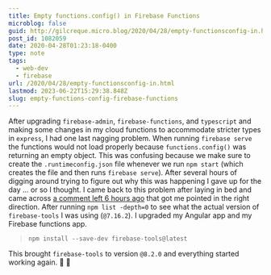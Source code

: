 ```yaml
---
title: Empty functions.config() in Firebase Functions
microblog: false
guid: http://gilcreque.micro.blog/2020/04/28/empty-functionsconfig-in.html
post_id: 1082059
date: 2020-04-28T01:23:18-0400
type: note
tags:
  - web-dev
  - firebase
url: /2020/04/28/empty-functionsconfig-in.html
lastmod: 2023-06-22T15:29:38.848Z
slug: empty-functions-config-firebase-functions
---
```

After upgrading `firebase-admin`, `firebase-functions`, and `typescript` and making some changes in my cloud functions to accommodate stricter types in `express`, I had one last nagging problem. When running `firebase serve` the functions would not load properly because `functions.config()` was returning an empty object. This was confusing because we make sure to create the `.runtimeconfig.json` file whenever we run `npm start` (which creates the file and then runs `firebase serve`). After several hours of digging around trying to figure out why this was happening I gave up for the day &hellip; or so I thought. I came back to this problem after laying in bed and came across [a comment left 6 hours ago](https://github.com/firebase/firebase-functions/issues/437#issuecomment-620278306) that got me pointed in the right direction. After running `npm list -depth=0` to see what the actual version of `firebase-tools` I was using (`@7.16.2`). I upgraded my Angular app and my Firebase functions app.

> `npm install --save-dev firebase-tools@latest`

This brought `firebase-tools` to version `@8.2.0` and everything started working again.
🍾 🎉
